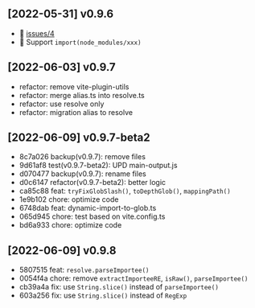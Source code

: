 ## [2022-05-31] v0.9.6

- 🐞 [issues/4](https://github.com/vite-plugin/vite-plugin-dynamic-import/issues/4)
- 🌱 Support `import(node_modules/xxx)`

## [2022-06-03] v0.9.7

- refactor: remove vite-plugin-utils
- refactor: merge alias.ts into resolve.ts
- refactor: use resolve only
- refactor: migration alias to resolve

## [2022-06-09] v0.9.7-beta2

- 8c7a026 backup(v0.9.7): remove files
- 9d61af8 test(v0.9.7-beta2): UPD main-output.js
- d070477 backup(v0.9.7): rename files
- d0c6147 refactor(v0.9.7-beta2): better logic
- ca85c88 feat: `tryFixGlobSlash()`, `toDepthGlob()`, `mappingPath()`
- 1e9b102 chore: optimize code
- 6748dab feat: dynamic-import-to-glob.ts
- 065d945 chore: test based on vite.config.ts
- bd6a933 chore: optimize code

## [2022-06-09] v0.9.8

- 5807515 feat: `resolve.parseImportee()`
- 0054f4a chore: remove `extractImporteeRE`, `isRaw()`, `parseImportee()`
- cb39a4a fix: use `String.slice()` instead of `parseImportee()`
- 603a256 fix: use `String.slice()` instead of `RegExp`
